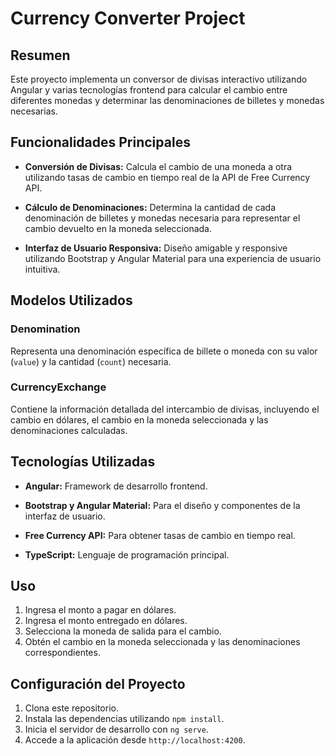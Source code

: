 # Currency Converter Project

## Resumen

Este proyecto implementa un conversor de divisas interactivo utilizando Angular y varias tecnologías frontend para calcular el cambio entre diferentes monedas y determinar las denominaciones de billetes y monedas necesarias.

## Funcionalidades Principales

- **Conversión de Divisas:** Calcula el cambio de una moneda a otra utilizando tasas de cambio en tiempo real de la API de Free Currency API.
  
- **Cálculo de Denominaciones:** Determina la cantidad de cada denominación de billetes y monedas necesaria para representar el cambio devuelto en la moneda seleccionada.

- **Interfaz de Usuario Responsiva:** Diseño amigable y responsive utilizando Bootstrap y Angular Material para una experiencia de usuario intuitiva.

## Modelos Utilizados

### Denomination

Representa una denominación específica de billete o moneda con su valor (`value`) y la cantidad (`count`) necesaria.

### CurrencyExchange

Contiene la información detallada del intercambio de divisas, incluyendo el cambio en dólares, el cambio en la moneda seleccionada y las denominaciones calculadas.

## Tecnologías Utilizadas

- **Angular:** Framework de desarrollo frontend.
  
- **Bootstrap y Angular Material:** Para el diseño y componentes de la interfaz de usuario.
  
- **Free Currency API:** Para obtener tasas de cambio en tiempo real.
  
- **TypeScript:** Lenguaje de programación principal.

## Uso

1. Ingresa el monto a pagar en dólares.
2. Ingresa el monto entregado en dólares.
3. Selecciona la moneda de salida para el cambio.
4. Obtén el cambio en la moneda seleccionada y las denominaciones correspondientes.

## Configuración del Proyecto

1. Clona este repositorio.
2. Instala las dependencias utilizando `npm install`.
3. Inicia el servidor de desarrollo con `ng serve`.
4. Accede a la aplicación desde `http://localhost:4200`.
